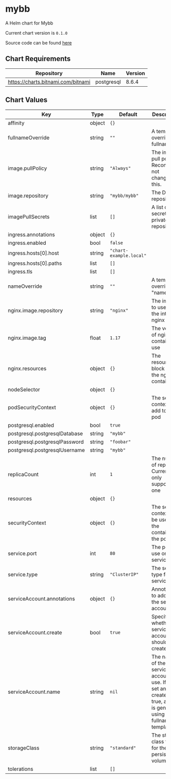 mybb
====
A Helm chart for Mybb

Current chart version is `0.1.0`

Source code can be found [here](https://github.com/sudermanjr/charts/tree/master/charts/mybb)

## Chart Requirements

| Repository | Name | Version |
|------------|------|---------|
| https://charts.bitnami.com/bitnami | postgresql | 8.6.4 |

## Chart Values

| Key | Type | Default | Description |
|-----|------|---------|-------------|
| affinity | object | `{}` |  |
| fullnameOverride | string | `""` | A template override for fullname |
| image.pullPolicy | string | `"Always"` | The image pull policy. Recommend not changing this. |
| image.repository | string | `"mybb/mybb"` | The Docker repository |
| imagePullSecrets | list | `[]` | A list of pull secrets for private repositories |
| ingress.annotations | object | `{}` |  |
| ingress.enabled | bool | `false` |  |
| ingress.hosts[0].host | string | `"chart-example.local"` |  |
| ingress.hosts[0].paths | list | `[]` |  |
| ingress.tls | list | `[]` |  |
| nameOverride | string | `""` | A template override for "name" |
| nginx.image.repository | string | `"nginx"` | The image to use for the internal nginx server |
| nginx.image.tag | float | `1.17` | The version of nginx container to use |
| nginx.resources | object | `{}` | The resources block for the nginx container |
| nodeSelector | object | `{}` |  |
| podSecurityContext | object | `{}` | The security context to add to the pod |
| postgresql.enabled | bool | `true` |  |
| postgresql.postgresqlDatabase | string | `"mybb"` |  |
| postgresql.postgresqlPassword | string | `"foobar"` |  |
| postgresql.postgresqlUsername | string | `"mybb"` |  |
| replicaCount | int | `1` | The number of replicas. Currently only supports one |
| resources | object | `{}` |  |
| securityContext | object | `{}` | The security context to be used for the container in the pod |
| service.port | int | `80` | The port to use on the service |
| service.type | string | `"ClusterIP"` | The service type for the service |
| serviceAccount.annotations | object | `{}` | Annotations to add to the service account |
| serviceAccount.create | bool | `true` | Specifies whether a service account should be created |
| serviceAccount.name | string | `nil` | The name of the service account to use. If not set and create is true, a name is generated using the fullname template |
| storageClass | string | `"standard"` | The storage class to use for the persistent volume |
| tolerations | list | `[]` |  |
